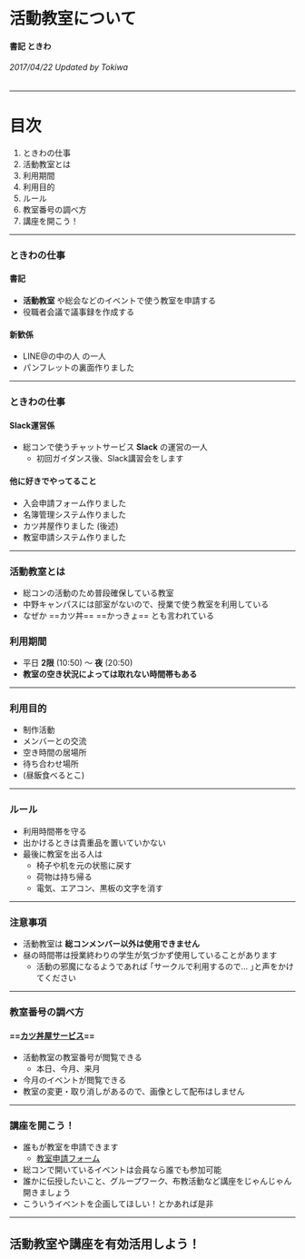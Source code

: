 <!-- $theme: gaia -->
<!-- $size: 16:9 -->
<!-- footer: 総合コンテンツ制作サークル -->

# 活動教室について

#### 書記 ときわ

###### 2017/04/22 Updated by Tokiwa

---
<!-- *template: invert -->

# 目次
1. ときわの仕事
2. 活動教室とは
3. 利用期間
4. 利用目的
5. ルール
6. 教室番号の調べ方
7. 講座を開こう！

---
<!-- page_number: true -->

### ときわの仕事

#### 書記
- **活動教室** や総会などのイベントで使う教室を申請する
- 役職者会議で議事録を作成する

#### 新歓係
- LINE@の中の人 の一人
- パンフレットの裏面作りました

---

### ときわの仕事

#### Slack運営係
- 総コンで使うチャットサービス **Slack** の運営の一人
	- 初回ガイダンス後、Slack講習会をします

#### 他に好きでやってること
- 入会申請フォーム作りました
- 名簿管理システム作りました
- カツ丼屋作りました (後述)
- 教室申請システム作りました

---

### 活動教室とは
- 総コンの活動のため普段確保している教室
- 中野キャンパスには部室がないので、授業で使う教室を利用している
- なぜか ==カツ丼== ==かっきょ== とも言われている

### 利用期間
- 平日 **2限** (10:50) ～ **夜** (20:50)
- **教室の空き状況によっては取れない時間帯もある**

---

### 利用目的
- 制作活動
- メンバーとの交流
- 空き時間の居場所
- 待ち合わせ場所
- (昼飯食べるとこ)

---

### ルール
- 利用時間帯を守る
- 出かけるときは貴重品を置いていかない
- 最後に教室を出る人は
	- 椅子や机を元の状態に戻す
	- 荷物は持ち帰る
	- 電気、エアコン、黒板の文字を消す

---

### 注意事項
- 活動教室は **総コンメンバー以外は使用できません**
- 昼の時間帯は授業終わりの学生が気づかず使用していることがあります
	- 活動の邪魔になるようであれば ｢サークルで利用するので… ｣と声をかけてください


---

### 教室番号の調べ方

#### ==[カツ丼屋サービス](https://goo.gl/o4r97i)==
- 活動教室の教室番号が閲覧できる
	- 本日、今月、来月
- 今月のイベントが閲覧できる
- 教室の変更・取り消しがあるので、画像として配布はしません

---

### 講座を開こう！
- 誰もが教室を申請できます
	- [教室申請フォーム](https://goo.gl/k1ZaUm)
- 総コンで開いているイベントは会員なら誰でも参加可能
- 誰かに伝授したいこと、グループワーク、布教活動など講座をじゃんじゃん開きましょう
- こういうイベントを企画してほしい！とかあれば是非

---

<!-- *template: gaia -->

## 活動教室や講座を有効活用しよう！
